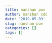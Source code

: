 ```yaml
---
title: nanshan pov
author: nanshan cdc
date: '2019-05-09'
slug: nanshan-pov
categories: []
tags: []
---
```

<!--html_preserve--><div id="htmlwidget-ef0a809eedb61d84efaa" style="width:1200px;height:800px;" class="leaflet html-widget"></div>
<script type="application/json" data-for="htmlwidget-ef0a809eedb61d84efaa">{"x":{"options":{"crs":{"crsClass":"L.CRS.EPSG3857","code":null,"proj4def":null,"projectedBounds":null,"options":{}}},"setView":[[22.538767,113.937144],12,[]],"calls":[{"method":"addTiles","args":["http://webrd02.is.autonavi.com/appmaptile?lang=zh_cn&size=1&scale=1&style=8&x={x}&y={y}&z={z}",{"minZoom":3,"maxZoom":17,"tileSize":256,"subdomains":"abc","errorTileUrl":"","tms":false,"noWrap":false,"zoomOffset":0,"zoomReverse":false,"opacity":1,"zIndex":1,"detectRetina":false},null,{"minZoom":0,"maxZoom":18,"tileSize":256,"subdomains":"abc","errorTileUrl":"","tms":false,"noWrap":false,"zoomOffset":0,"zoomReverse":false,"opacity":1,"zIndex":1,"detectRetina":false,"attribution":"&copy; <a href=\"http://amap.com\">amp.com<\/a >"}]},{"method":"addMarkers","args":[[22.4902393806,22.5231881351,22.4806306463,22.4892029188,22.4946895984,22.5193097847,22.5247718951,22.4915655984,22.49995401,22.5126050727,22.5193363504,22.4886059188,22.5013793932,22.50303401,22.5097591341,22.5140071341,22.4919140067,22.5317253652,22.5539856278,22.5414352873,22.4872201161,22.5308220728,22.5457755863,22.5111002276,22.5467430906,22.5358122153,22.5492280906,22.5135099052,22.5183149052,22.5293130728,22.5669576836,22.5356244427,22.50783101,22.6214103512,22.6187157707,22.5888731401,22.590523691,22.558968199,22.5917178563,22.5833578292,22.5869459868,22.5678745617,22.6351112973,22.577952736,22.5600521759,22.5572427466,22.577952736,22.5843318301,22.6332364428,22.5264013504,22.5419737838],[113.915721093,113.9380513444,113.8860404531,113.9271118604,113.9354309072,113.9123203432,113.9495028524,113.9304829072,113.9270246717,113.9210741662,113.9267320616,113.9233048604,113.9410779056,113.9196716717,113.9345034509,113.9354464509,113.8890983165,113.9665490346,113.9909162057,113.9692698622,113.9308307971,113.9282425038,113.9498613211,113.9064540031,113.9250252957,113.905542895,113.9277022957,113.9105191818,113.9174911818,113.9188895038,113.9235201806,113.9121580613,113.9257536717,113.9398074089,113.9753579784,113.9859639727,113.9609598622,113.9861066072,113.9923209318,113.9587971523,113.9308898829,113.9606264026,113.9502196795,113.9547289583,113.9561727253,113.9783255191,113.9547289583,113.9528019985,113.932386277,113.9187190616,113.9904838311],{"iconUrl":{"data":"vacclogo.png","index":0},"iconWidth":25,"iconHeight":25},null,null,{"interactive":true,"draggable":false,"keyboard":true,"title":"","alt":"","zIndexOffset":0,"opacity":1,"riseOnHover":false,"riseOffset":250},["卓康门诊部","维世达门诊部","赤湾社康","大铲社康","东角头社康","风华社康","高新南社康","海湾社康","兰园社康","龙坤社康","南光社康","南水社康","深圳湾社康","桃花园社康","蔚蓝海岸社康","文化区社康","月亮湾社康","白石洲社康","高发社康","沙河社康","区妇保院","大汪社康","高新社康","荔湾社康","莲城社康","龙海家园社康","马家龙社康","南山社康","南园社康","田厦社康","同乐北社康","星海名城社康","南油社康","白芒社康","大磡社康","大学城社康","德意名居社康","峰景社康","福光社康","丽城社康","留仙社康","龙辉社康","麻磡社康","平山社康","松坪山社康","桃源社康","西丽社康","新围社康","阳光社康","美中宜和","华侨城医院"],null,null,null,null,{"interactive":false,"permanent":false,"direction":"auto","opacity":1,"offset":[0,0],"textsize":"10px","textOnly":false,"className":"","sticky":true},null]}],"limits":{"lat":[22.4806306463,22.6351112973],"lng":[113.8860404531,113.9923209318]}},"evals":[],"jsHooks":[]}</script><!--/html_preserve-->
